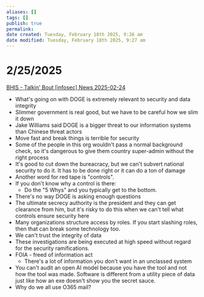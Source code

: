 ```yaml
---
aliases: []
tags: []
publish: true
permalink:
date created: Tuesday, February 18th 2025, 9:26 am
date modified: Tuesday, February 18th 2025, 9:27 am
---
```


# 2/25/2025

[BHIS - Talkin' Bout [infosec] News 2025-02-24](https://www.youtube.com/watch?v=FJyMjs_XVLs)

- What's going on with DOGE is extremely relevant to security and data integrity
- Slimmer government is real good, but we have to be careful how we slim it down
- Jake Williams said DOGE is a bigger threat to our information systems than Chinese threat actors
- Move fast and break things is terrible for security
- Some of the people in this org wouldn't pass a normal background check, so it's dangerous to give them country super-admin without the right process
- It's good to cut down the bureacracy, but we can't subvert national security to do it.  It has to be done right or it can do a ton of damage
- Another word for red tape is "controls".
- If you don't know why a control is there:
    - Do the "5 Whys" and you typically get to the bottom.
- There's no way DOGE is asking enough questions
- The ultimate secrecy authority is the president and they can get clearance from him, but it's risky to do this when we can't tell what controls ensure security here
- Many organizations structure access by roles.  If you start slashing roles, then that can break some technology too.
- We can't trust the integrity of data
- These investigations are being executed at high speed without regard for the security ramifications.  
- FOIA - freed of information act
    - There's a lot of information you don't want in an unclassed system
- You can't audit an open AI model because you have the tool and not how the tool was made.  Software is different from a utility piece of data just like how an exe doesn't show you the secret sauce.
- Why do we all use O365 mail?